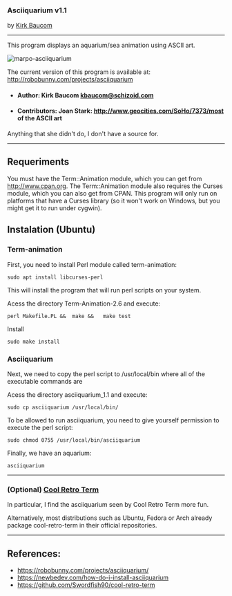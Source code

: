 ###                             Asciiquarium v1.1 
by [Kirk Baucom](http://www.robobunny.com)

----------------------


This program displays an aquarium/sea animation using ASCII art.

![marpo-asciiquarium](https://user-images.githubusercontent.com/57546831/163484593-b113eb20-55cd-4afe-a85c-045e12df7d1a.gif)


The current version of this program is available at:
http://robobunny.com/projects/asciiquarium


- #### Author: Kirk Baucom <kbaucom@schizoid.com>

- #### Contributors: Joan Stark: http://www.geocities.com/SoHo/7373/most of the ASCII art

Anything that she didn't do, I don't have a source for.

---------------------------------------------------------
## Requeriments

You must have the Term::Animation module, which you can get from
http://www.cpan.org. The Term::Animation module also requires the Curses
module, which you can also get from CPAN. This program will only run on
platforms that have a Curses library (so it won't work on Windows, but
you might get it to run under cygwin).


## Instalation (Ubuntu)

### Term-animation

First, you need to install Perl module called term-animation:

    sudo apt install libcurses-perl

This will install the program that will run perl scripts on your system.


Acess the directory Term-Animation-2.6 and execute:

    perl Makefile.PL &&  make &&   make test

Install 

    sudo make install


### Asciiquarium

Next, we need to copy the perl script to /usr/local/bin where all of the executable commands are

Acess the directory asciiquarium_1.1 and execute:

    sudo cp asciiquarium /usr/local/bin/


To be allowed to run asciiquarium, you need to give yourself permission to execute the perl script:

    sudo chmod 0755 /usr/local/bin/asciiquarium

Finally, we have an aquarium:

    asciiquarium
 
 ------------------------------------------------------------------
 
 ### (Optional) [Cool Retro Term](https://github.com/Swordfish90/cool-retro-term) 
 
 In particular, I find the asciiquarium seen by Cool Retro Term more fun.
 
 Alternatively, most distributions such as Ubuntu, Fedora or Arch already package cool-retro-term in their official repositories.
 
 
 ------------------------------------------------------------------
 
 ## References:
 
 - https://robobunny.com/projects/asciiquarium/
 - https://newbedev.com/how-do-i-install-asciiquarium
 - https://github.com/Swordfish90/cool-retro-term
 
 
 
 

 
 


